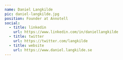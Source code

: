 ```yaml
---
name: Daniel Langkilde
pic: daniel-langkilde.jpg
position: Founder at Annotell
social:
  - title: linkedin
    url: https://www.linkedin.com/in/daniellangkilde
  - title: twitter
    url: https://twitter.com/langkilde
  - title: website
    url: https://www.daniel.langkilde.se
---
```

